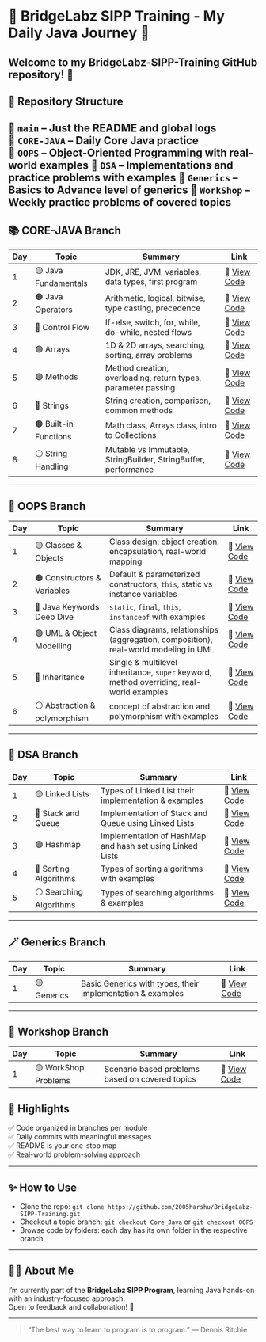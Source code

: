 # 🌟 BridgeLabz SIPP Training - My Daily Java Journey 🚀

Welcome to my **BridgeLabz-SIPP-Training** GitHub repository! 🎯
---

## 🧾 Repository Structure

📁 `main` – Just the README and global logs  
📁 `CORE-JAVA` – Daily Core Java practice  
📁 `OOPS` – Object-Oriented Programming with real-world examples
📁 `DSA` – Implementations and practice problems with examples
📁 `Generics` – Basics to Advance level of generics
📁 `WorkShop` – Weekly practice problems of covered topics
---

## 📚 CORE-JAVA Branch

| Day | Topic                          | Summary                                                                                 | Link                                                                                                             |
|-----|--------------------------------|-----------------------------------------------------------------------------------------|------------------------------------------------------------------------------------------------------------------|
| 1   | 🟡 Java Fundamentals           | JDK, JRE, JVM, variables, data types, first program                                     | 🔗 [View Code](https://github.com/2005harshu/WorkSpace)                                                         |
| 2   | 🟠 Java Operators              | Arithmetic, logical, bitwise, type casting, precedence                                  | 🔗 [View Code](https://github.com/2005harshu/BridgeLabz-SIPP-Training/tree/Core_Java/Day1-ProgrammingElements)  |
| 3   | 🔵 Control Flow                | If-else, switch, for, while, do-while, nested flows                                     | 🔗 [View Code](https://github.com/2005harshu/BridgeLabz-SIPP-Training/tree/Core_Java/Control-Flow)              |
| 4   | 🟢 Arrays                      | 1D & 2D arrays, searching, sorting, array problems                                      | 🔗 [View Code](https://github.com/2005harshu/BridgeLabz-SIPP-Training/tree/Core_Java/Arrays)                    |
| 5   | 🟣 Methods                     | Method creation, overloading, return types, parameter passing                           | 🔗 [View Code](https://github.com/2005harshu/BridgeLabz-SIPP-Training/tree/Core_Java/Methods)                   |
| 6   | 🔴 Strings                    | String creation, comparison, common methods                                              | 🔗 [View Code](https://github.com/2005harshu/BridgeLabz-SIPP-Training/tree/Core_Java/Strings)                   | 
| 7   | 🟤 Built-in Functions          | Math class, Arrays class, intro to Collections                                          | 🔗 [View Code](https://github.com/2005harshu/BridgeLabz-SIPP-Training/tree/Core_Java/Strings/Built-in-function) |
| 8   | ⚪ String Handling             | Mutable vs Immutable, StringBuilder, StringBuffer, performance                          | 🔗 [View Code](https://github.com/2005harshu/BridgeLabz-SIPP-Training/tree/Core_Java/Strings/ExtraFunctions)    |

---

## 🧱 OOPS Branch

| Day | Topic                           | Summary                                                                                  | Link                                                                                                                     |
|-----|----------------------------------|------------------------------------------------------------------------------------------|-------------------------------------------------------------------------------------------------------------------------|
| 1   | 🟡 Classes & Objects             | Class design, object creation, encapsulation, real-world mapping                         | 🔗 [View Code](https://github.com/2005harshu/BridgeLabz-SIPP-Training/tree/OOPS/OPPS_Fundamental/class-object)          |
| 2   | 🟠 Constructors & Variables      | Default & parameterized constructors, `this`, static vs instance variables               | 🔗 [View Code](https://github.com/2005harshu/BridgeLabz-SIPP-Training/tree/OOPS/OPPS_Fundamental/constructur-instances) |
| 3   | 🔵 Java Keywords Deep Dive       | `static`, `final`, `this`, `instanceof` with examples                                    | 🔗 [View Code](https://github.com/2005harshu/BridgeLabz-SIPP-Training/tree/OOPS/OPPS_Fundamental/keywords)              |
| 4   | 🟢 UML & Object Modelling        | Class diagrams, relationships (aggregation, composition), real-world modeling in UML     | 🔗 [View Code](https://github.com/2005harshu/BridgeLabz-SIPP-Training/tree/OOPS/ObjectRelations)                        |
| 5   | 🔴 Inheritance                   | Single & multilevel inheritance, `super` keyword, method overriding, real-world examples | 🔗 [View Code](https://github.com/2005harshu/BridgeLabz-SIPP-Training/tree/OOPS/Inheritance/AssistedProblems)           |
| 6   | ⚪ Abstraction & polymorphism    | concept of abstraction and polymorphism with examples                                    | 🔗 [View Code](https://github.com/2005harshu/BridgeLabz-SIPP-Training/tree/OOPS/Abstraction_polymorphism)               |
---

## 🧩 DSA Branch

| Day | Topic                           | Summary                                                                                  | Link                                                                                                                     |
|-----|----------------------------------|------------------------------------------------------------------------------------------|-------------------------------------------------------------------------------------------------------------------------|
| 1   | 🟡 Linked Lists                 | Types of Linked List their implementation & examples                                     | 🔗 [View Code](https://github.com/2005harshu/BridgeLabz-SIPP-Training/tree/DSA/LinkedList)          |
| 2   | 🔴 Stack and Queue              | Implementation of Stack and Queue using Linked Lists                                     | 🔗 [View Code](https://github.com/2005harshu/BridgeLabz-SIPP-Training/tree/DSA/Stack_Queue_Hashmap/StackQueue)          |
| 3   | 🟢 Hashmap                      | Implementation of HashMap and hash set using Linked Lists                                | 🔗 [View Code](https://github.com/2005harshu/BridgeLabz-SIPP-Training/tree/DSA/Stack_Queue_Hashmap/Hashmap)          |
| 4   | 🔵 Sorting Algorithms           | Types of sorting algorithms with examples                                                | 🔗 [View Code](https://github.com/2005harshu/BridgeLabz-SIPP-Training/tree/DSA/Java_SortingAlgo)          |
| 5   | ⚪ Searching Algorithms         | Types of searching algorithms & examples                                                 | 🔗 [View Code]()          |

---


## 🪄 Generics Branch

| Day | Topic                           | Summary                                                                                  | Link                                                                                                                     |
|-----|----------------------------------|------------------------------------------------------------------------------------------|-------------------------------------------------------------------------------------------------------------------------|
| 1   | 🟡 Generics                     | Basic Generics with types, their implementation & examples                               | 🔗 [View Code]()          |


---


## 🧰 Workshop Branch

| Day | Topic                           | Summary                                                                                  | Link                                                                                                                     |
|-----|----------------------------------|------------------------------------------------------------------------------------------|-------------------------------------------------------------------------------------------------------------------------|
| 1   | 🟡 WorkShop Problems             | Scenario based problems based on covered topics                                         | 🔗 [View Code](https://github.com/2005harshu/BridgeLabz-SIPP-Training/tree/Workshop/Workshop_Problems)          |


## 📌 Highlights

✅ Code organized in branches per module  
✅ Daily commits with meaningful messages  
✅ README is your one-stop map  
✅ Real-world problem-solving approach  

---

## ✨ How to Use

- Clone the repo: `git clone https://github.com/2005harshu/BridgeLabz-SIPP-Training.git`
- Checkout a topic branch: `git checkout Core_Java` or `git checkout OOPS`
- Browse code by folders: each day has its own folder in the respective branch

---

## 🙋‍♀️ About Me

I’m currently part of the **BridgeLabz SIPP Program**, learning Java hands-on with an industry-focused approach.  
Open to feedback and collaboration! 🌱

---

> “The best way to learn to program is to program.” — Dennis Ritchie

